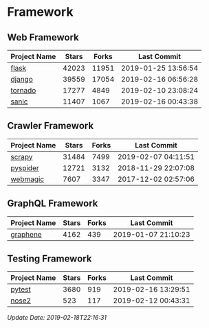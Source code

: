 # Framework

## Web Framework

| Project Name | Stars | Forks | Last Commit |
| ------------ | ----- | ----- | ----------- |
| [flask](https://github.com/pallets/flask) | 42023 | 11951 | 2019-01-25 13:56:54 |
| [django](https://github.com/django/django) | 39559 | 17054 | 2019-02-16 06:56:28 |
| [tornado](https://github.com/tornadoweb/tornado) | 17277 | 4849 | 2019-02-10 23:08:24 |
| [sanic](https://github.com/huge-success/sanic) | 11407 | 1067 | 2019-02-16 00:43:38 |

## Crawler Framework

| Project Name | Stars | Forks | Last Commit |
| ------------ | ----- | ----- | ----------- |
| [scrapy](https://github.com/scrapy/scrapy) | 31484 | 7499 | 2019-02-07 04:11:51 |
| [pyspider](https://github.com/binux/pyspider) | 12721 | 3132 | 2018-11-29 22:07:08 |
| [webmagic](https://github.com/code4craft/webmagic) | 7607 | 3347 | 2017-12-02 02:57:06 |

## GraphQL Framework

| Project Name | Stars | Forks | Last Commit |
| ------------ | ----- | ----- | ----------- |
| [graphene](https://github.com/graphql-python/graphene) | 4162 | 439 | 2019-01-07 21:10:23 |

## Testing Framework

| Project Name | Stars | Forks | Last Commit |
| ------------ | ----- | ----- | ----------- |
| [pytest](https://github.com/pytest-dev/pytest) | 3680 | 919 | 2019-02-16 13:29:51 |
| [nose2](https://github.com/nose-devs/nose2) | 523 | 117 | 2019-02-12 00:43:31 |

*Update Date: 2019-02-18T22:16:31*